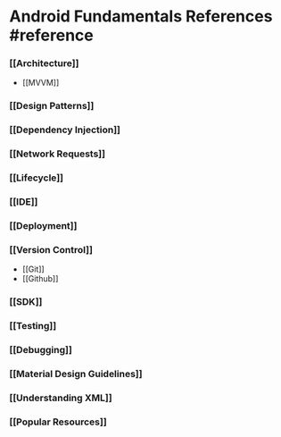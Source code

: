 # Android Fundamentals References #reference

### [[Architecture]]
- [[MVVM]]

### [[Design Patterns]]

### [[Dependency Injection]]

### [[Network Requests]]

### [[Lifecycle]]

### [[IDE]]

### [[Deployment]]

### [[Version Control]]
- [[Git]]
- [[Github]]

### [[SDK]]

### [[Testing]]

### [[Debugging]]

### [[Material Design Guidelines]]

### [[Understanding XML]]

### [[Popular Resources]]
